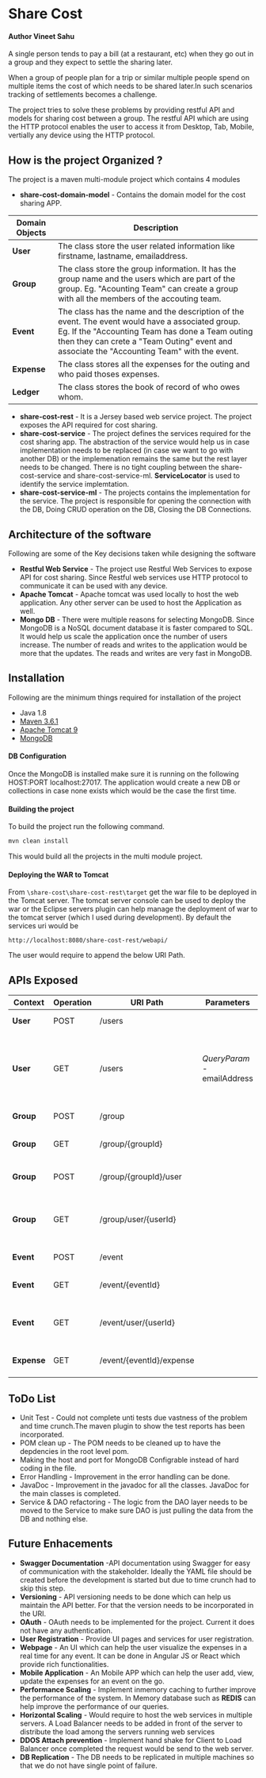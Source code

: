 # Share Cost 
#### Author Vineet Sahu
A single person tends to pay a bill (at a restaurant, etc) when they go out in a group and they
expect to settle the sharing later.

When a group of people plan for a trip or similar multiple people spend on multiple items the cost of which needs to be shared later.In such scenarios tracking of settlements becomes a challenge.

The project tries to solve these problems by providing restful API and models for sharing cost between a group. The restful API which are using
the HTTP protocol enables the user to access it from Desktop, Tab, Mobile, vertially any device using the HTTP protocol.

## How is the project Organized ?
The project is a maven multi-module project which contains 4 modules
- **share-cost-domain-model** - Contains the domain model for the cost sharing APP.

| Domain Objects | Description|
| ------ | ------ |
| **User** | The class store the user related information like firstname, lastname, emailaddress. |
| **Group** | The class store the group information. It has the group name and the users which are part of the group. Eg. "Acounting Team" can create a group with all the members of the accouting team.  |
| **Event** | The class has the name and the description of the event. The event would have a associated group. Eg. If the "Accounting Team has done a Team outing then they can crete a "Team Outing" event and associate the "Accounting Team" with the event.  |
| **Expense** | The class stores all the expenses for the outing and who paid thoses expenses. |
| **Ledger** | The class stores the book of record of who owes whom. |

- **share-cost-rest** - It is a Jersey based web service project. The project exposes the API required for cost sharing.
- **share-cost-service** - The project defines the services required for the cost sharing app. The abstraction of the service would help us in case implementation needs to be replaced (in case we want to go with another DB) or the implemenation remains the same but the rest layer needs to be changed. There is no tight coupling between the share-cost-service and share-cost-service-ml. **ServiceLocator** is used to identify the service implemtation.
- **share-cost-service-ml** - The projects contains the implementation for the service. The project is responsible for opening the connection with the DB, Doing CRUD operation on the DB, Closing the DB Connections.

## Architecture of the software
Following are some of the Key decisions taken while designing the software
- **Restful Web Service** - The project use Restful Web Services to expose API for cost sharing. Since Restful web services use HTTP protocol to communicate it can be used with any device.
- **Apache Tomcat** - Apache tomcat was used locally to host the web application. Any other server can be used to host the Application as well.
- **Mongo DB** - There were multiple reasons for selecting MongoDB. Since MongoDB is a NoSQL document database it is faster compared to SQL. It would help us scale the application once the number of users increase. The number of reads and writes to the application would be more that the updates. The reads and writes are very fast in MongoDB.

## Installation
  Following are the minimum things required for installation of the project
  - Java 1.8
  - [Maven 3.6.1](https://maven.apache.org/download.cgi?Preferred=ftp://mirror.reverse.net/pub/apache/)
  - [Apache Tomcat 9](https://tomcat.apache.org/download-90.cgi)
  - [MongoDB](https://www.mongodb.com/download-center/community)
  
  #### DB Configuration
  Once the MongoDB is installed make sure it is running on the following HOST:PORT localhost:27017. The application would create a
  new DB or collections in case none exists which would be the case the first time.
  
  #### Building the project
  To build the project run the following command.
  ```sh
  mvn clean install
  ```
  This would build all the projects in the multi module project. 
  
  #### Deploying the WAR to Tomcat
  From `\share-cost\share-cost-rest\target` get the war file to be deployed in the Tomcat server. The tomcat server console can be used 
  to deploy the war or the Eclipse servers plugin can help manage the deployment of war to the tomcat server (which I used during  development). By default the services uri would be 
  ```
  http://localhost:8080/share-cost-rest/webapi/
  ```
  The user would require to append the below URI Path.
  
## APIs Exposed

| Context | Operation| URI Path | Parameters |Description|
| ------ | ------ | ------ | ------ | ------ |
| **User** | POST | /users | | Creates a new user.| 
| **User** | GET | /users | *QueryParam* - emailAddress | Gets the users deatils based on the emailAddress provided in the query param|
| **Group** | POST | /group |  | Creates a new group.|
| **Group** | GET | /group/{groupId} | | Gets the group given the groupId.|
| **Group** | POST | /group/{groupId}/user | | Adds a new user to the Group.|
| **Group** | GET | /group/user/{userId} | | Gets the groups that the person is associated with.|
| **Event** | POST | /event | | Creates a new event.|
| **Event** | GET | /event/{eventId} | | Gets the event given the eventId.|
| **Event** | GET | /event/user/{userId} | | Gets the events the user is part of.|
| **Expense** | GET | /event/{eventId}/expense | | Gets all the expenses for an event.|

## ToDo List
- Unit Test - Could not complete unti tests due vastness of the problem and time crunch.The maven plugin to show the test reports has been
incorporated.
- POM clean up - The POM needs to be cleaned up to have the depdencies in the root level pom.
- Making the host and port for MongoDB Configrable instead of hard coding in the file.
- Error Handling - Improvement in the error handling can be done.
- JavaDoc - Improvement in the javadoc for all the classes. JavaDoc for the main classes is completed.
- Service & DAO refactoring - The logic from the DAO layer needs to be moved to the Service to make sure DAO is just pulling the data from the DB and nothing else.

## Future Enhacements
- **Swagger Documentation** -API documentation using Swagger for easy of communication with the stakeholder. Ideally the YAML file should be created before the development is started but due to time crunch had to skip this step.
- **Versioning** - API versioning needs to be done which can help us maintain the API better. For that the version needs to be incorporated in the URI.
- **OAuth** - OAuth needs to be implemented for the project. Current it does not have any authentication.
- **User Registration** - Provide UI pages and services for user registration. 
- **Webpage** - An UI which can help the user visualize the expenses in a real time for any event. It can be done in Angular JS or React which provide rich functionalities.
- **Mobile Application** - An Mobile APP which can help the user add, view, update the expenses for an event on the go.
- **Performance Scaling** - Implement inmemory caching to further improve the performance of the system. In Memory database such as **REDIS** can help improve the performance of our queries.
- **Horizontal Scaling** - Would require to host the web services in multiple servers. A Load Balancer needs to be added in front of the server to distribute the load among the servers running web services
- **DDOS Attach prevention** - Implement hand shake for Client to Load Balancer once completed the request would be send to the web server.
- **DB Replication** - The DB needs to be replicated in multiple machines so that we do not have single point of failure.
